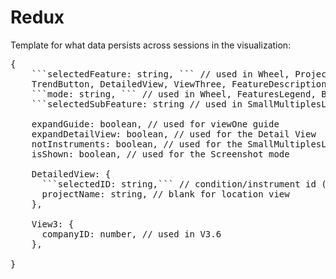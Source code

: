 # Redux

Template for what data persists across sessions in the visualization:

<pre>
{
    ```selectedFeature: string, ``` // used in Wheel, ProjectMenu, FeaturesMenu, FeaturesLegend, 
    TrendButton, DetailedView, ViewThree, FeatureDescription
    ```mode: string, ``` // used in Wheel, FeaturesLegend, BrowseByBtn, ViewTwo
    ```selectedSubFeature: string // used in SmallMultiplesLegend, Streamgraph, InstrumentsLegend, BubbleChart

    expandGuide: boolean, // used for viewOne guide
    expandDetailView: boolean, // used for the Detail View
    notInstruments: boolean, // used for the SmallMultiplesLegend
    isShown: boolean, // used for the Screenshot mode

    DetailedView: {
      ```selectedID: string,``` // condition/instrument id (in case ids overlap, might need to prefix ids)
      projectName: string, // blank for location view
    },

    View3: {
      companyID: number, // used in V3.6
    },

}
</pre>

